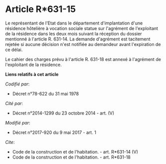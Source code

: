 # Article R*631-15

Le représentant de l'Etat dans le département d'implantation d'une résidence hôtelière à vocation sociale statue sur
l'agrément de l'exploitant de la résidence dans les deux mois suivant la réception du dossier mentionné à l'article R.
631-14. La demande d'agrément est tacitement rejetée si aucune décision n'est notifiée au demandeur avant l'expiration de ce
délai.

Le cahier des charges prévu à l'article R. 631-18 est annexé à l'agrément de l'exploitant de la résidence.

**Liens relatifs à cet article**

_Codifié par_:

  - Décret n°78-622 du 31 mai 1978

_Cité par_:

  - Décret n°2014-1299 du 23 octobre 2014 - art. (V)

_Modifié par_:

  - Décret n°2017-920 du 9 mai 2017 - art. 1

_Cite_:

  - Code de la construction et de l'habitation. - art. R*631-14 (V)
  - Code de la construction et de l'habitation. - art. R*631-18

